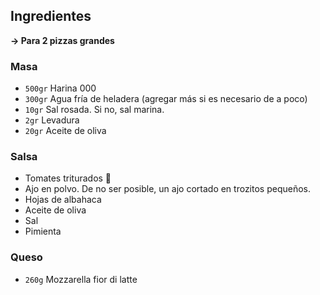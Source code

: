## Ingredientes

**→ Para 2 pizzas grandes**

### Masa

- `500gr` Harina 000
- `300gr` Agua fría de heladera (agregar más si es necesario de a poco)
- `10gr` Sal rosada. Si no, sal marina.
- `2gr` Levadura
- `20gr` Aceite de oliva

### Salsa

- Tomates triturados 🍅
- Ajo en polvo. De no ser posible, un ajo cortado en trozitos pequeños.
- Hojas de albahaca
- Aceite de oliva
- Sal
- Pimienta

### Queso

- `260g` Mozzarella fior di latte
